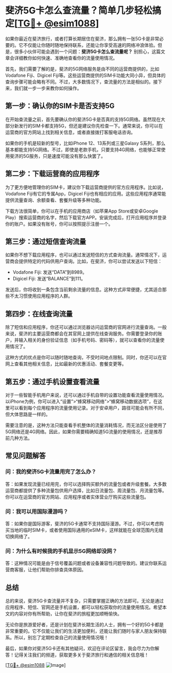 # 斐济5G卡怎么查流量？简单几步轻松搞定[[TG💪+ @esim1088](https://t.me/s/esim1088)]

如果你最近在斐济旅行，或者打算长期居住在斐济，那么拥有一张5G卡是非常必要的。它不仅能让你随时随地保持联系，还能让你享受高速的网络冲浪体验。但是，很多小伙伴可能会遇到一个问题：**斐济5G卡怎么查流量呢？** 别担心，这篇文章会详细教你如何快速、准确地查看你的流量使用情况。

首先，我们需要了解的是，斐济的5G网络服务是由不同的运营商提供的，比如Vodafone Fiji、Digicel Fiji等。这些运营商提供的SIM卡功能大同小异，但具体的查询步骤可能会略有不同。不过，大多数情况下，查流量的方法是相似的。接下来，我们就一步一步来教你如何操作。

## **第一步：确认你的SIM卡是否支持5G**

在开始查流量之前，首先要确认你的斐济5G卡是否真的支持5G网络。虽然现在大部分新发行的SIM卡都支持5G，但还是建议你先检查一下。通常来说，你可以在运营商的官方网站上找到相关信息，或者直接拨打客服电话咨询。

如果你的手机是较新的型号，比如iPhone 12、13系列或三星Galaxy S系列，那么基本都能支持5G网络。不过，即使是老款手机，只要支持4G网络，也能够正常使用斐济的5G服务，只是速度可能没有那么快罢了。

## **第二步：下载运营商的应用程序**

为了更方便地管理你的SIM卡，建议你下载运营商提供的官方应用程序。比如说，Vodafone Fiji有它的专属App，Digicel Fiji也有相应的应用。这些应用程序通常能提供流量查询、余额查看、套餐升级等多种功能。

下载方法很简单，你可以在手机的应用商店（如苹果App Store或安卓Google Play）搜索运营商的名字，然后下载官方APP。安装完成后，打开应用程序并登录你的账户。如果没有账号，你可以按照提示注册一个。

## **第三步：通过短信查询流量**

如果你不想下载应用程序，也可以通过发送短信的方式查询流量。通常情况下，运营商会提供特定的代码供用户查询。比如，在斐济，你可以尝试发送以下短信：

- Vodafone Fiji: 发送“DATA”到8989。
- Digicel Fiji: 发送“BALANCE”到111。

发送后，你将收到一条包含当前剩余流量的信息。这种方式非常便捷，尤其适合那些不太习惯使用应用程序的人群。

## **第四步：在线查询流量**

除了短信和应用程序，你还可以通过浏览器访问运营商的官网进行流量查询。一般来说，斐济的主要运营商都会在其官网上提供在线查询服务。你需要登录你的账户，并输入相关的身份验证信息（如手机号码、密码等），就可以查看你的流量使用情况了。

这种方式的优点是你可以随时随地查询，不受时间地点限制。同时，你还可以在官网上查看其他相关信息，比如最新的优惠活动、套餐变更等。

## **第五步：通过手机设置查看流量**

对于一些智能手机用户来说，还可以通过手机自带的设置功能查看流量使用情况。以iPhone为例，你可以进入“设置”>“蜂窝移动网络”>“蜂窝移动数据选项”，在这里可以看到每个应用程序的流量使用记录。对于安卓用户，路径可能会有所不同，但大体思路是一样的。

需要注意的是，这种方法只能查看手机整体的流量消耗情况，而无法区分是使用了5G网络还是4G网络。因此，如果你需要精确知道5G流量的使用情况，还是推荐前几种方法。

## **常见问题解答**

### **问：我的斐济5G卡流量用完了怎么办？**
答：如果发现流量已经用完，你可以选择购买额外的流量包或者升级套餐。大多数运营商都提供了多种流量包供用户选择，比如日流量包、周流量包、月流量包等。你可以在运营商的官方网站、应用程序或者实体营业厅购买这些流量包。

### **问：我可以用国际漫游吗？**
答：如果你是国际游客，斐济的5G卡通常不支持国际漫游。不过，你可以考虑购买当地的临时SIM卡，或者使用国际通用的eSIM卡，这样就能在全球范围内无缝切换网络了。

### **问：为什么有时候我的手机显示5G网络却没网？**
答：这种情况可能是由于信号覆盖问题或者设备兼容性问题导致的。建议你联系运营商客服，让他们帮助你排查具体原因。

## **总结**

总的来说，斐济5G卡查流量并不复杂，只需要掌握正确的方法即可。无论是通过应用程序、短信、官网还是手机设置，都可以轻松获取你的流量使用情况。希望本文的内容对你有所帮助，让你在斐济的旅程更加顺畅愉快。

无论你是旅游爱好者，还是计划在斐济长期生活的人士，拥有一个好的5G卡都是非常重要的。它不仅能让我们的生活更加便利，还能让我们随时与家人朋友保持联系。所以，别忘了定期检查自己的流量使用情况哦！

最后，如果你对斐济5G卡还有其他疑问，欢迎在评论区留言，我会尽力为你解答！记得关注我们的频道，获取更多关于斐济旅行和通信的相关信息哦！

[[TG💪+ @esim1088](https://t.me/s/esim1088) ![Image](https://i.postimg.cc/4NQfJmqS/Snipaste-2025-05-13-00-14-12.png)]